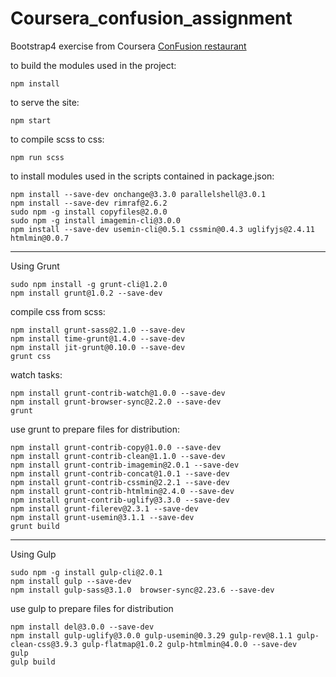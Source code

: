 # Coursera_confusion_assignment
Bootstrap4 exercise from Coursera [ConFusion restaurant](https://bermarte.github.io/the_hills_html/Coursera_confusion_assignment/dist)<br>

to build the modules used in the project:<br>
```
npm install
```
to serve the site:<br>
```
npm start
```
to compile scss to css:<br>
```
npm run scss
```
to  install modules used in the scripts contained in package.json:<br>
```
npm install --save-dev onchange@3.3.0 parallelshell@3.0.1
npm install --save-dev rimraf@2.6.2
sudo npm -g install copyfiles@2.0.0
sudo npm -g install imagemin-cli@3.0.0
npm install --save-dev usemin-cli@0.5.1 cssmin@0.4.3 uglifyjs@2.4.11 htmlmin@0.0.7
```
<hr>

Using Grunt<br>
```
sudo npm install -g grunt-cli@1.2.0
npm install grunt@1.0.2 --save-dev
```
compile css from scss:<br>
```
npm install grunt-sass@2.1.0 --save-dev
npm install time-grunt@1.4.0 --save-dev
npm install jit-grunt@0.10.0 --save-dev
grunt css
```
watch tasks:<br>
```
npm install grunt-contrib-watch@1.0.0 --save-dev
npm install grunt-browser-sync@2.2.0 --save-dev
grunt
```

use grunt to prepare files for distribution:<br>
```
npm install grunt-contrib-copy@1.0.0 --save-dev
npm install grunt-contrib-clean@1.1.0 --save-dev
npm install grunt-contrib-imagemin@2.0.1 --save-dev
npm install grunt-contrib-concat@1.0.1 --save-dev
npm install grunt-contrib-cssmin@2.2.1 --save-dev
npm install grunt-contrib-htmlmin@2.4.0 --save-dev
npm install grunt-contrib-uglify@3.3.0 --save-dev
npm install grunt-filerev@2.3.1 --save-dev
npm install grunt-usemin@3.1.1 --save-dev
grunt build
```

<hr>
Using Gulp<br>

```
sudo npm -g install gulp-cli@2.0.1
npm install gulp --save-dev
npm install gulp-sass@3.1.0  browser-sync@2.23.6 --save-dev
```

use gulp to prepare files for distribution<br>
```
npm install del@3.0.0 --save-dev
npm install gulp-uglify@3.0.0 gulp-usemin@0.3.29 gulp-rev@8.1.1 gulp-clean-css@3.9.3 gulp-flatmap@1.0.2 gulp-htmlmin@4.0.0 --save-dev
gulp
gulp build
```
